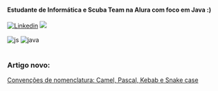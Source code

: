 
#### Estudante de Informática e Scuba Team na Alura com foco em Java :)

[![Linkedin](https://img.shields.io/badge/LinkedIn-0077B5?style=for-the-badge&logo=linkedin&logoColor=white)](https://www.linkedin.com/in/akemitomioka/)
  <a href = "mailto:akemialicetomioka@gmail.com"><img src="https://img.shields.io/badge/-Gmail-%23333?style=for-the-badge&logo=gmail&logoColor=white" target="_blank"></a>
  
 <div style="display: inline_block">
  <img align="center" alt="js" src="https://img.shields.io/badge/JavaScript-F7DF1E?style=for-the-badge&logo=javascript&logoColor=black" />
  <img align="center" alt="java" src="https://img.shields.io/badge/Java-ED8B00?style=for-the-badge&logo=java&logoColor=white" />
</div><br/>

### Artigo novo:
[Convenções de nomenclatura: Camel, Pascal, Kebab e Snake case](https://www.alura.com.br/artigos/convencoes-nomenclatura-camel-pascal-kebab-snake-case)

